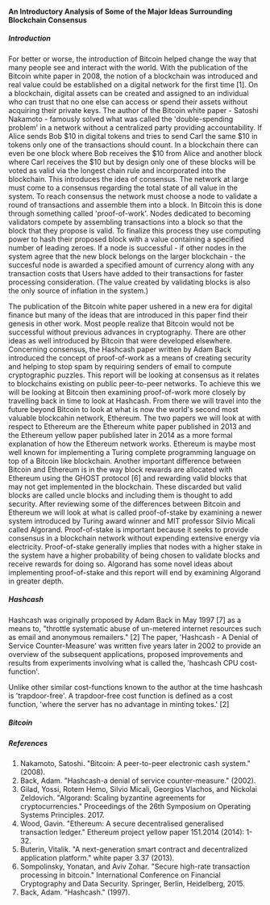 
#### An Introductory Analysis of Some of the Major Ideas Surrounding Blockchain Consensus  


##### Introduction  

For better or worse, the introduction of Bitcoin helped change the way that many people see and interact with the world. With the publication of the Bitcoin white paper in 2008, the notion of a blockchain was introduced and real value could be established on a digital network for the first time [1]. On a blockchain, digital assets can be created and assigned to an individual who can trust that no one else can access or spend their assets without acquiring their private keys. The author of the Bitcoin white paper - Satoshi Nakamoto - famously solved what was called the 'double-spending problem' in a network without a centralized party providing accountability. If Alice sends Bob $10 in digital tokens and tries to send Carl the same $10 in tokens only one of the transactions should count. In a blockchain there can even be one block where Bob receives the $10 from Alice and another block where Carl receives the $10 but by design only one of these blocks will be voted as valid via the longest chain rule and incorporated into the blockchain. This introduces the idea of consensus. The network at large must come to a consensus regarding the total state of all value in the system. To reach consensus the network must choose a node to validate a round of transactions and assemble them into a block. In Bitcoin this is done through something called 'proof-of-work'. Nodes dedicated to becoming validators compete by assembling transactions into a block so that the block that they propose is valid. To finalize this process they use computing power to hash their proposed block with a value containing a specified number of leading zeroes. If a node is successful - if other nodes in the system agree that the new block belongs on the larger blockchain - the succesful node is awarded a specified amount of currency along with any transaction costs that Users have added to their transactions for faster processing consideration. (The value created by validating blocks is also the only source of inflation in the system.)  

The publication of the Bitcoin white paper ushered in a new era for digital finance but many of the ideas that are introduced in this paper find their genesis in other work. Most people realize that Bitcoin would not be successful without previous advances in cryptography. There are other ideas as well introduced by Bitcoin that were developed elsewhere. Concerning consensus, the Hashcash paper written by Adam Back introduced the concept of proof-of-work as a means of creating security and helping to stop spam by requiring senders of email to compute cryptographic puzzles. This report will be looking at consensus as it relates to blockchains existing on public peer-to-peer networks. To achieve this we will be looking at Bitcoin then examining proof-of-work more closely by travelling back in time to look at Hashcash. From there we will travel into the future beyond Bitcoin to look at what is now the world's second most valuable blockcahin network, Ethereum. The two papers we will look at with respect to Ethereum are the Ethereum white paper published in 2013 and the Ethereum yellow paper published later in 2014 as a more formal explanation of how the Ethereum network works. Ethereum is maybe most well known for implementing a Turing complete programming language on top of a Bitcoin like blockchain. Another important difference between Bitcoin and Ethereum is in the way block rewards are allocated with Ethereum using the GHOST protocol [6] and rewarding valid blocks that may not get implemented in the blockchain. These discarded but valid blocks are called uncle blocks and including them is thought to add security. After reviewing some of the differences between Bitcoin and Ethereum we will look at what is called proof-of-stake by examining a newer system introduced by Turing award winner and MIT professor Silvio Micali called Algorand. Proof-of-stake is important because it seeks to provide consensus in a blockchain network without expending extensive energy via electricity. Proof-of-stake generally implies that nodes with a higher stake in the system have a higher probability of being chosen to validate blocks and receive rewards for doing so. Algorand has some novel ideas about implementing proof-of-stake and this report will end by examining Algorand in greater depth.  


##### Hashcash  

Hashcash was originally proposed by Adam Back in May 1997 [7] as a means to, "throttle systematic abuse of un-metered internet resources such as email and anonymous remailers." [2] The paper, 'Hashcash - A Denial of Service Counter-Measure' was written five years later in 2002 to provide an overview of the subsequent applications, proposed improvements and results from experiments involving what is called the, 'hashcash CPU cost-function'.

Unlike other similar cost-functions known to the author at the time hashcash is 'trapdoor-free'. A trapdoor-free cost function is defined as a cost function, 'where the server has no advantage in minting tokes.' [2]

##### Bitcoin  



##### References  

1. Nakamoto, Satoshi. "Bitcoin: A peer-to-peer electronic cash system." (2008).
2. Back, Adam. "Hashcash-a denial of service counter-measure." (2002).
3. Gilad, Yossi, Rotem Hemo, Silvio Micali, Georgios Vlachos, and Nickolai Zeldovich. "Algorand: Scaling byzantine agreements for cryptocurrencies." Proceedings of the 26th Symposium on Operating Systems Principles. 2017.
4. Wood, Gavin. "Ethereum: A secure decentralised generalised transaction ledger." Ethereum project yellow paper 151.2014 (2014): 1-32.
5. Buterin, Vitalik. "A next-generation smart contract and decentralized application platform." white paper 3.37 (2013).
6. Sompolinsky, Yonatan, and Aviv Zohar. "Secure high-rate transaction processing in bitcoin." International Conference on Financial Cryptography and Data Security. Springer, Berlin, Heidelberg, 2015.
7. Back, Adam. "Hashcash." (1997).